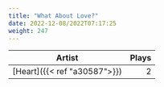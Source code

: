 ```yaml
---
title: "What About Love?"
date: 2022-12-08/2022T07:17:25
weight: 247
---
```




 Artist | Plays 
----- | -----:
[Heart]({{< ref "a30587">}}) | 2
